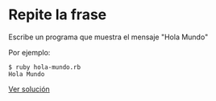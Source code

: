 # Repite la frase

Escribe un programa que muestra el mensaje "Hola Mundo"

Por ejemplo:

```
$ ruby hola-mundo.rb
Hola Mundo
```

[Ver solución](soluciones/nivel-1/hola-mundo.md)

